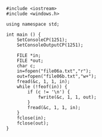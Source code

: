 ﻿```
#include <iostream>
#include <windows.h>

using namespace std;

int main () {
	SetConsoleCP(1251);
	SetConsoleOutputCP(1251);
	
	FILE *in;
	FILE *out;
	char c;
	in=fopen("file06a.txt","r");
	out=fopen("file06b.txt","w+");
	fread(&c, 1, 1, in);
	while (!feof(in)) {
		if (c != '\n') {
			fwrite(&c, 1, 1, out);
		}
		fread(&c, 1, 1, in);
	}
	fclose(in);
	fclose(out);
}

```

